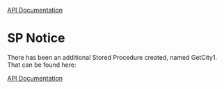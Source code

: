 [API Documentation](AsthmaAPI/README.md)

# SP Notice
There has been an additional Stored Procedure created, named GetCity1. That can be found here:

[API Documentation](Assignment3/KarsonBastugSps.sql)

